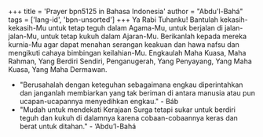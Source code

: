 +++
title = 'Prayer bpn5125 in Bahasa Indonesia'
author = "Abdu'l-Bahá"
tags = ['lang-id', 'bpn-unsorted']
+++
Ya Rabi Tuhanku! Bantulah kekasih-kekasih-Mu untuk tetap teguh dalam Agama-Mu, untuk berjalan di jalan-jalan-Mu, untuk tetap kukuh dalam Ajaran-Mu. Berikanlah kepada mereka kurnia-Mu agar dapat menahan serangan keakuan dan hawa nafsu dan mengikuti cahaya bimbingan keilahian-Mu. Engkaulah Maha Kuasa, Maha Rahman, Yang Berdiri Sendiri, Penganugerah, Yang Penyayang, Yang Maha Kuasa, Yang Maha Dermawan.

* "Berusahalah dengan keteguhan sebagaimana engkau diperintahkan dan janganlah membiarkan yang tak beriman di antara manusia atau pun ucapan-ucapannya menyedihkan engkau." - Báb
* "Mudah untuk mendekati Kerajaan Surga tetapi sukar untuk berdiri teguh dan kukuh di dalamnya karena cobaan-cobaannya keras dan berat untuk ditahan." - ‘Abdu’l-Bahá
